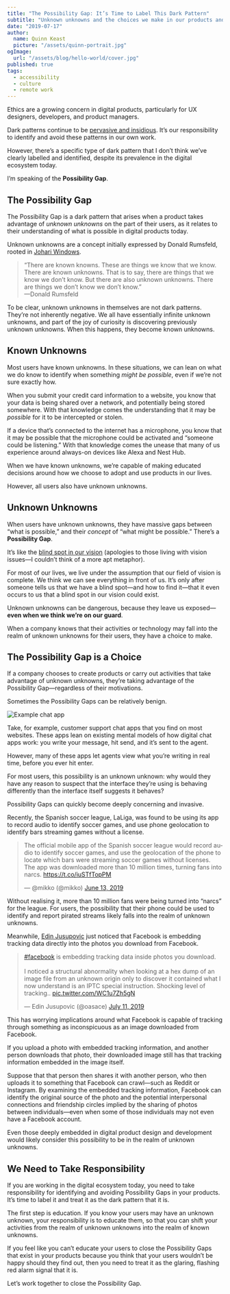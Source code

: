 ```yaml
---
title: "The Possibility Gap: It’s Time to Label This Dark Pattern"
subtitle: "Unknown unknowns and the choices we make in our products and experiences."
date: "2019-07-17"
author:
  name: Quinn Keast
  picture: "/assets/quinn-portrait.jpg"
ogImage:
  url: "/assets/blog/hello-world/cover.jpg"
published: true
tags:
  - accessibility
  - culture
  - remote work
---
```


Ethics are a growing concern in digital products, particularly for UX designers, developers, and product managers.

Dark patterns continue to be [pervasive and insidious](https://webtransparency.cs.princeton.edu/dark-patterns). It’s our responsibility to identify and avoid these patterns in our own work.

However, there’s a specific type of dark pattern that I don’t think we’ve clearly labelled and identified, despite its prevalence in the digital ecosystem today.

I’m speaking of the **Possibility Gap**.

## The Possibility Gap

The Possibility Gap is a dark pattern that arises when a product takes advantage of _unknown unknowns_ on the part of their users, as it relates to their understanding of what is possible in digital products today.

Unknown unknowns are a concept initially expressed by Donald Rumsfeld, rooted in [Johari Windows](https://en.wikipedia.org/wiki/Johari_window).

> “There are known knowns. These are things we know that we know. There are known unknowns. That is to say, there are things that we know we don’t know. But there are also unknown unknowns. There are things we don’t know we don’t know.”  
> —Donald Rumsfeld

To be clear, unknown unknowns in themselves are not dark patterns. They’re not inherently negative. We all have essentially infinite unknown unknowns, and part of the joy of curiosity is discovering previously unknown unknowns. When this happens, they become known unknowns.

## Known Unknowns

Most users have known unknowns. In these situations, we can lean on what we do know to identify when something _might be possible_, even if we’re not sure exactly how.

When you submit your credit card information to a website, you know that your data is being shared over a network, and potentially being stored somewhere. With that knowledge comes the understanding that it may be _possible_ for it to be intercepted or stolen.

If a device that’s connected to the internet has a microphone, you know that it may be possible that the microphone could be activated and “someone could be listening.” With that knowledge comes the unease that many of us experience around always-on devices like Alexa and Nest Hub.

When we have known unknowns, we’re capable of making educated decisions around how we choose to adopt and use products in our lives.

However, all users also have unknown unknowns.

## Unknown Unknowns

When users have unknown unknowns, they have massive gaps between “what is possible,” and their _concept_ of “what might be possible.” There’s a **Possibility Gap**.

It’s like the [blind spot in our vision](<https://en.wikipedia.org/wiki/Blind_spot_(vision)>) (apologies to those living with vision issues—I couldn’t think of a more apt metaphor).

For most of our lives, we live under the assumption that our field of vision is complete. We think we can see everything in front of us. It’s only after someone tells us that we have a blind spot—and how to find it—that it even occurs to us that a blind spot in our vision could exist.

Unknown unknowns can be dangerous, because they leave us exposed—**even when we think we’re on our guard**.

When a company knows that their activities or technology may fall into the realm of unknown unknowns for their users, they have a choice to make.

## The Possibility Gap is a Choice

If a company chooses to create products or carry out activities that take advantage of unknown unknowns, they’re taking advantage of the Possibility Gap—regardless of their motivations.

Sometimes the Possibility Gaps can be relatively benign.

![Example chat app](/assets/writing/example-chat-app.png)

Take, for example, customer support chat apps that you find on most websites. These apps lean on existing mental models of how digital chat apps work: you write your message, hit send, and it’s sent to the agent.

However, many of these apps let agents view what you’re writing in real time, before you ever hit enter.

For most users, this possibility is an unknown unknown: why would they have any reason to suspect that the interface they’re using is behaving differently than the interface itself suggests it behaves?

Possibility Gaps can quickly become deeply concerning and invasive.

Recently, the Spanish soccer league, LaLiga, was found to be using its app to record audio to identify soccer games, and use phone geolocation to identify bars streaming games without a license.

<blockquote class="twitter-tweet" data-dnt="true"><p lang="en" dir="ltr">The official mobile app of the Spanish soccer league would record audio to identify soccer games, and use the geolocation of the phone to locate which bars were streaming soccer games without licenses. The app was downloaded more than 10 million times, turning fans into narcs. <a href="https://t.co/iuSTfTopPM">https://t.co/iuSTfTopPM</a></p>&mdash; @mikko (@mikko) <a href="https://twitter.com/mikko/status/1139077493476999168?ref_src=twsrc%5Etfw">June 13, 2019</a></blockquote> <script async src="https://platform.twitter.com/widgets.js" charset="utf-8"></script>

Without realising it, more than 10 million fans were being turned into “narcs” for the league. For users, the possibility that their phone could be used to identify and report pirated streams likely falls into the realm of unknown unknowns.

Meanwhile, [Edin Jusupovic](https://twitter.com/oasace) just noticed that Facebook is embedding tracking data directly into the photos you download from Facebook.

<blockquote class="twitter-tweet" data-dnt="true"><p lang="en" dir="ltr"><a href="https://twitter.com/hashtag/facebook?src=hash&amp;ref_src=twsrc%5Etfw">#facebook</a> is embedding tracking data inside photos you download.<br><br>I noticed a structural abnormality when looking at a hex dump of an image file from an unknown origin only to discover it contained what I now understand is an IPTC special instruction. Shocking level of tracking.. <a href="https://t.co/WC1u7Zh5gN">pic.twitter.com/WC1u7Zh5gN</a></p>&mdash; Edin Jusupovic (@oasace) <a href="https://twitter.com/oasace/status/1149181539000864769?ref_src=twsrc%5Etfw">July 11, 2019</a></blockquote> <script async src="https://platform.twitter.com/widgets.js" charset="utf-8"></script>

This has worrying implications around what Facebook is capable of tracking through something as inconspicuous as an image downloaded from Facebook.

If you upload a photo with embedded tracking information, and another person downloads that photo, their downloaded image still has that tracking information embedded in the image itself.

Suppose that that person then shares it with another person, who then uploads it to something that Facebook can crawl—such as Reddit or Instagram. By examining the embedded tracking information, Facebook can identify the original source of the photo and the potential interpersonal connections and friendship circles implied by the sharing of photos between individuals—even when some of those individuals may not even have a Facebook account.

Even those deeply embedded in digital product design and development would likely consider this possibility to be in the realm of unknown unknowns.

## We Need to Take Responsibility

If you are working in the digital ecosystem today, you need to take responsibility for identifying and avoiding Possibility Gaps in your products. It’s time to label it and treat it as the dark pattern that it is.

The first step is education. If you know your users may have an unknown unknown, your responsibility is to educate them, so that you can shift your activities from the realm of unknown unknowns into the realm of known unknowns.

If you feel like you can’t educate your users to close the Possibility Gaps that exist in your products because you think that your users wouldn’t be happy should they find out, then you need to treat it as the glaring, flashing red alarm signal that it is.

Let’s work together to close the Possibility Gap.
